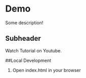 # Demo

Some description!

## Subheader 

Watch Tutorial on Youtube.

##Local Development

1. Open index.html in your browser